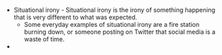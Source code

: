 - Situational irony - Situational irony is the irony of something happening that is very different to what was expected. 
	- Some everyday examples of situational irony are a fire station burning down, or someone posting on Twitter that social media is a waste of time.
- 